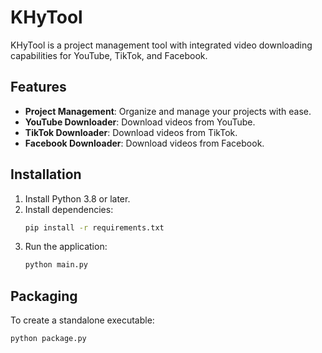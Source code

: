 # KHyTool

KHyTool is a project management tool with integrated video downloading capabilities for YouTube, TikTok, and Facebook.

## Features
- **Project Management**: Organize and manage your projects with ease.
- **YouTube Downloader**: Download videos from YouTube.
- **TikTok Downloader**: Download videos from TikTok.
- **Facebook Downloader**: Download videos from Facebook.

## Installation
1. Install Python 3.8 or later.
2. Install dependencies:
   ```bash
   pip install -r requirements.txt
   ```
3. Run the application:
   ```bash
   python main.py
   ```

## Packaging
To create a standalone executable:
```bash
python package.py
```
